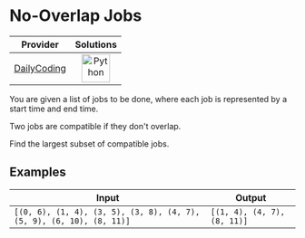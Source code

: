 # No-Overlap Jobs

<!-- INFO TABLE BEGIN -->

| Provider                                              | Solutions                                                                                                                                        |
| :---------------------------------------------------: | :----------------------------------------------------------------------------------------------------------------------------------------------: |
| [DailyCoding](../../../docs/providers/DailyCoding.md) | [<img src="https://res.cloudinary.com/rascaltwo/image/upload/v1631924087/python_xzdlti.svg" alt="Python" title="Python" width="50" />](solve.py) |

<!-- INFO TABLE END -->

You are given a list of jobs to be done, where each job is represented by a start time and end time.

Two jobs are compatible if they don't overlap.

Find the largest subset of compatible jobs.

## Examples

| Input                                                                | Output                      |
| -------------------------------------------------------------------- | --------------------------- |
| `[(0, 6), (1, 4), (3, 5), (3, 8), (4, 7), (5, 9), (6, 10), (8, 11)]` | `[(1, 4), (4, 7), (8, 11)]` |
